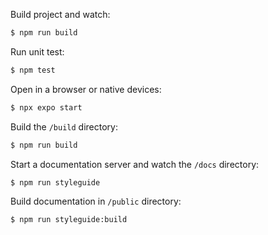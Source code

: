 Build project and watch:

```bash
$ npm run build
```
    
Run unit test:
  
```bash
$ npm test
```

Open in a browser or native devices:

```bash
$ npx expo start
```
    

Build the `/build` directory:

```bash
$ npm run build
```

Start a documentation server and watch the `/docs` directory:

```bash
$ npm run styleguide
```

Build documentation in `/public` directory:

```bash
$ npm run styleguide:build
```
